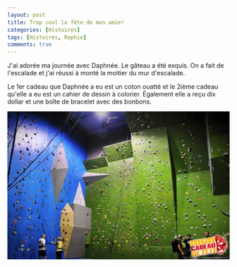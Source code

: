 ```yaml
---
layout: post
title: Trop cool la fête de mon amie!
categories: [Histoires]
tags: [Histoires, Raphie]
comments: true
---
```


J'ai adorée ma journée avec Daphnée. Le gâteau a été exquis. On a fait de l'escalade et j'ai réussi à monté la moitier du mur d'escalade.
    
Le 1er cadeau que Daphnée a eu est un coton ouatté et le 2ième cadeau qu'elle a eu est un cahier de dessin à colorier. 
Également elle a reçu dix dollar et une boîte de bracelet avec des bonbons.



![Roc Gyms](/images/Photo-855.jpg "Roc Gyms")
